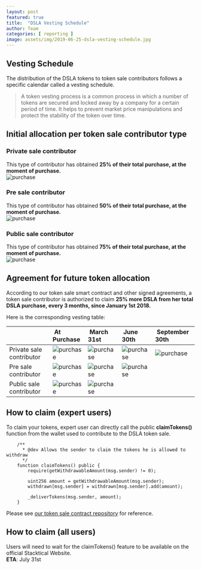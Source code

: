 ```yaml
---
layout: post
featured: true
title:  "DSLA Vesting Schedule"
author: Team
categories: [ reporting ]
image: assets/img/2019-06-25-dsla-vesting-schedule.jpg
---
```


## Vesting Schedule

The distribution of the DSLA tokens to token sale contributors follows a specific calendar called a vesting schedule.

> A token vesting process is a common process in which a number of tokens are secured and locked away by a company for a certain period of time. It helps to prevent market price manipulations and protect the stability of the token over time. 

## Initial allocation per token sale contributor type

### Private sale contributor
This type of contributor has obtained **25% of their total purchase, at the moment of purchase.**  
![purchase](http://progressed.io/bar/25?title=total%20purchase "purchase") 

### Pre sale contributor
This type of contributor has obtained **50% of their total purchase, at the moment of purchase.**  
![purchase](http://progressed.io/bar/50?title=total%20purchase "purchase") 

### Public sale contributor
This type of contributor has obtained **75% of their total purchase, at the moment of purchase.**  
![purchase](http://progressed.io/bar/75?title=total%20purchase "purchase") 

## Agreement for future token allocation

According to our token sale smart contract and other signed agreements, a token sale contributor is authorized to claim **25% more DSLA from her total DSLA purchase, every 3 months, since January 1st 2018.**

Here is the corresponding vesting table:

|  | At Purchase          | March 31st          | June 30th           | September 30th           |
| :------------- | :-------------| :-------------| :-------------| :-------------|
| Private sale contributor | ![purchase](http://progressed.io/bar/25) | ![purchase](http://progressed.io/bar/50)  | ![purchase](http://progressed.io/bar/75)  | ![purchase](http://progressed.io/bar/100)  |
| Pre sale contributor | ![purchase](http://progressed.io/bar/50)  | ![purchase](http://progressed.io/bar/75)  | ![purchase](http://progressed.io/bar/100)  |  |
| Public sale contributor |  ![purchase](http://progressed.io/bar/75)  | ![purchase](http://progressed.io/bar/100)  |  |  |

## How to claim (expert users)

To claim your tokens, expert user can directly call the public **claimTokens()** function from the wallet used to contribute to the DSLA token sale.

```
    /**
      * @dev Allows the sender to claim the tokens he is allowed to withdraw
      */
    function claimTokens() public {
        require(getWithdrawableAmount(msg.sender) != 0);

        uint256 amount = getWithdrawableAmount(msg.sender);
        withdrawn[msg.sender] = withdrawn[msg.sender].add(amount);

        _deliverTokens(msg.sender, amount);
    }
```

Please see [our token sale contract repository](https://github.com/Stacktical/stacktical-tokensale-contracts/blob/master/contracts/Crowdsale/DSLACrowdsale.sol) for reference.


## How to claim (all users)

Users will need to wait for the claimTokens() feature to be available on the official Stacktical Website.   
**ETA**: July 31st


